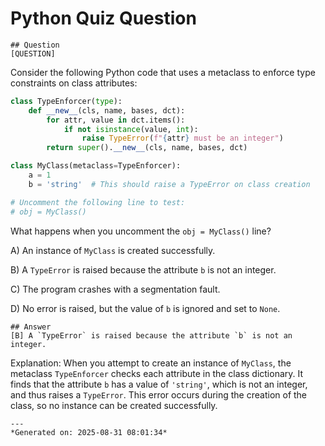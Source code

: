 # Python Quiz Question
    
    ## Question
    [QUESTION]
Consider the following Python code that uses a metaclass to enforce type constraints on class attributes:

```python
class TypeEnforcer(type):
    def __new__(cls, name, bases, dct):
        for attr, value in dct.items():
            if not isinstance(value, int):
                raise TypeError(f"{attr} must be an integer")
        return super().__new__(cls, name, bases, dct)

class MyClass(metaclass=TypeEnforcer):
    a = 1
    b = 'string'  # This should raise a TypeError on class creation

# Uncomment the following line to test:
# obj = MyClass()
```

What happens when you uncomment the `obj = MyClass()` line?

A) An instance of `MyClass` is created successfully.

B) A `TypeError` is raised because the attribute `b` is not an integer.

C) The program crashes with a segmentation fault.

D) No error is raised, but the value of `b` is ignored and set to `None`.
    
    ## Answer
    [B] A `TypeError` is raised because the attribute `b` is not an integer.

Explanation: When you attempt to create an instance of `MyClass`, the metaclass `TypeEnforcer` checks each attribute in the class dictionary. It finds that the attribute `b` has a value of `'string'`, which is not an integer, and thus raises a `TypeError`. This error occurs during the creation of the class, so no instance can be created successfully.
    
    ---
    *Generated on: 2025-08-31 08:01:34*
    